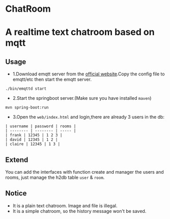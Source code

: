 # ChatRoom
# A realtime text chatroom based on mqtt
## Usage
- 1.Download emqtt server from the [official website](http://emqtt.com/downloads).Copy the config file to emqtt/etc then start the emqtt server.
```
./bin/emqttd start
```
- 2.Start the springboot server.(Make sure you have installed `maven`)
```
mvn spring-boot:run
```
- 3.Open the `web/index.html` and login,there are already 3 users in the db:
```
| username | password | rooms |
| -------- | -------- | ----- |
| frank | 12345 | 1 2 3 |
| david | 12345 | 1 2 |
| claire | 12345 | 1 3 |
```  
## Extend
You can add the interfaces with function create and manager the users and rooms, just manage the h2db table `user` & `room`. 
## Notice
- It is a plain text chatroom. Image and file is illegal. 
- It is a simple chatroom, so the history message won't be saved.